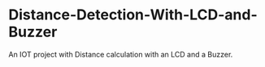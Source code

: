 # Distance-Detection-With-LCD-and-Buzzer
An IOT project with Distance calculation with an LCD and a Buzzer.
